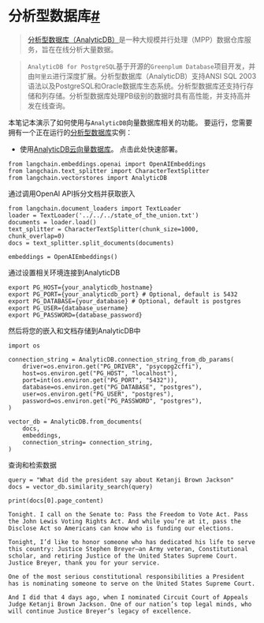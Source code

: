 

分析型数据库[#](#analyticdb "本标题的永久链接")
=================================

> 
> [分析型数据库（AnalyticDB）](https://www.alibabacloud.com/help/zh/doc-detail/188196.htm)是一种大规模并行处理（MPP）数据仓库服务，旨在在线分析大量数据。
> 
> 
> 

> 
> `AnalyticDB for PostgreSQL`基于开源的`Greenplum Database`项目开发，并由`阿里云`进行深度扩展。分析型数据库（AnalyticDB）支持ANSI SQL 2003语法以及PostgreSQL和Oracle数据库生态系统。分析型数据库还支持行存储和列存储。分析型数据库处理PB级别的数据时具有高性能，并支持高并发在线查询。
> 
> 
> 

本笔记本演示了如何使用与`AnalyticDB`向量数据库相关的功能。
要运行，您需要拥有一个正在运行的[分析型数据库](https://www.alibabacloud.com/help/zh/doc-detail/188196.htm)实例：

* 使用[AnalyticDB云向量数据库](https://www.alibabacloud.com/product/hybriddb-postgresql)。 点击此处快速部署。

```
from langchain.embeddings.openai import OpenAIEmbeddings
from langchain.text_splitter import CharacterTextSplitter
from langchain.vectorstores import AnalyticDB

```

通过调用OpenAI API拆分文档并获取嵌入

```
from langchain.document_loaders import TextLoader
loader = TextLoader('../../../state_of_the_union.txt')
documents = loader.load()
text_splitter = CharacterTextSplitter(chunk_size=1000, chunk_overlap=0)
docs = text_splitter.split_documents(documents)

embeddings = OpenAIEmbeddings()

```

通过设置相关环境连接到AnalyticDB

```
export PG_HOST={your_analyticdb_hostname}
export PG_PORT={your_analyticdb_port} # Optional, default is 5432
export PG_DATABASE={your_database} # Optional, default is postgres
export PG_USER={database_username}
export PG_PASSWORD={database_password}

```

然后将您的嵌入和文档存储到AnalyticDB中

```
import os

connection_string = AnalyticDB.connection_string_from_db_params(
    driver=os.environ.get("PG_DRIVER", "psycopg2cffi"),
    host=os.environ.get("PG_HOST", "localhost"),
    port=int(os.environ.get("PG_PORT", "5432")),
    database=os.environ.get("PG_DATABASE", "postgres"),
    user=os.environ.get("PG_USER", "postgres"),
    password=os.environ.get("PG_PASSWORD", "postgres"),
)

vector_db = AnalyticDB.from_documents(
    docs,
    embeddings,
    connection_string= connection_string,
)

```

查询和检索数据

```
query = "What did the president say about Ketanji Brown Jackson"
docs = vector_db.similarity_search(query)

```

```
print(docs[0].page_content)

```

```
Tonight. I call on the Senate to: Pass the Freedom to Vote Act. Pass the John Lewis Voting Rights Act. And while you’re at it, pass the Disclose Act so Americans can know who is funding our elections. 

Tonight, I’d like to honor someone who has dedicated his life to serve this country: Justice Stephen Breyer—an Army veteran, Constitutional scholar, and retiring Justice of the United States Supreme Court. Justice Breyer, thank you for your service. 

One of the most serious constitutional responsibilities a President has is nominating someone to serve on the United States Supreme Court. 

And I did that 4 days ago, when I nominated Circuit Court of Appeals Judge Ketanji Brown Jackson. One of our nation’s top legal minds, who will continue Justice Breyer’s legacy of excellence.

```

